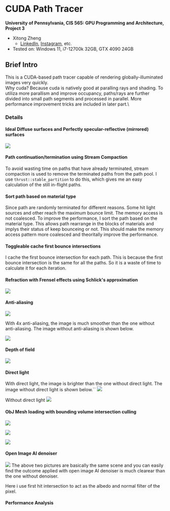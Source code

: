 CUDA Path Tracer
================

**University of Pennsylvania, CIS 565: GPU Programming and Architecture, Project 3**

* Xitong Zheng
  * [LinkedIn](https://www.linkedin.com/in/xitong-zheng-5b6543205/), [Instagram](https://www.instagram.com/simonz_zheng/), etc.
* Tested on: Windows 11, i7-12700k 32GB, GTX 4090 24GB

## Brief Intro
This is a CUDA-based path tracer capable of rendering globally-illuminated images very quickly. \
Why cuda? Because cuda is natively good at paralling rays and shading. To utiliza more parallism and improve occupancy, paths/rays are further divided into small path segments and processed in parallel. More performance improvement tricks are included in later part.\

### Details

#### Ideal Diffuse surfaces and Perfectly specular-reflective (mirrored) surfaces

![](./img/image1.png)

#### Path continuation/termination using Stream Compaction

To avoid wasting time on paths that have already terminated, stream compaction is used to remove the terminated paths from the path pool. I use `thrust::stable_partition` to do this, which gives me an easy calculation of the still in-flight paths.

#### Sort path based on material type

Since path are randomly terminated for different reasons. Some hit light sources and other reach the maximum bounce limit. The memory access is not coalesced. To improve the performance, I sort the path based on the material type. This allows path rearrange in the blocks of materials and implys their status of keep bounceing or not. This should make the memory access pattern more coalesced and theoritally improve the performance.

#### Toggleable cache first bounce intersections
I cache the first bounce intersection for each path. This is because the first bounce intersection is the same for all the paths. So it is a waste of time to calculate it for each iteration.

#### Refraction with Frensel effects using Schlick's approximation

![](./img/refraction.png)

#### Anti-aliasing
![](./img/withantiliasing.png)

With 4x anti-aliasing, the image is much smoother than the one without anti-aliasing. The image without anti-aliasing is shown below.

![](./img/withoutantiliasing.png)
#### Depth of field
![](./img/depthoffield.png)

#### Direct light

With direct light, the image is brighter than the one without direct light. The image without direct light is shown below.``
![](./img/withdirectlight.png)

Without direct light
![](./img/withoutdirectlight.png)

#### ObJ Mesh loading with bounding volume intersection culling

![](./img/gear1.png)

![](./img/vase.png)

![](./img/vase1.png)
#### Open Image AI denoiser

![](./img/OIMD.png)
The above two pictures are basically the same scene and you can easily find the outcome applied with open image AI denoiser is much clearear than the one without denoiser.

Here i use first hit intersection to act as the albedo and normal filter of the pixel.

#### Performance Analysis